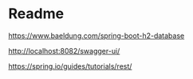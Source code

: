 # Readme

<https://www.baeldung.com/spring-boot-h2-database>

<http://localhost:8082/swagger-ui/>

<https://spring.io/guides/tutorials/rest/>

